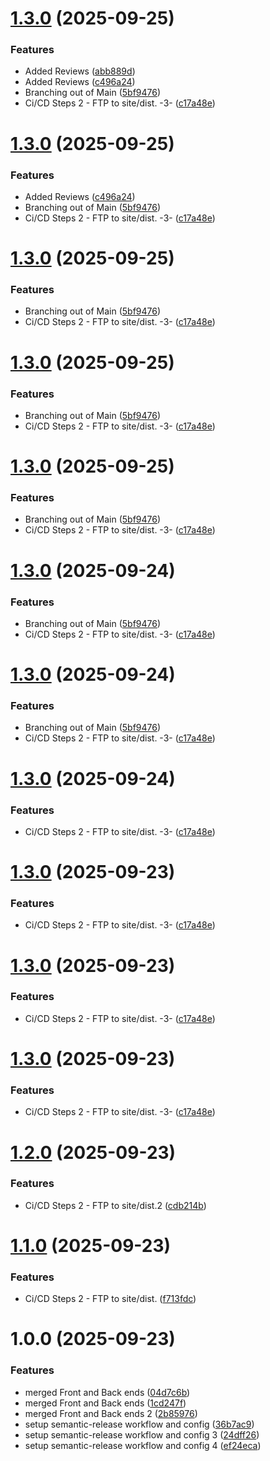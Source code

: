 # [1.3.0](https://github.com/omaraldawud/paloshealthcare.com/compare/v1.2.0...v1.3.0) (2025-09-25)


### Features

* Added Reviews ([abb889d](https://github.com/omaraldawud/paloshealthcare.com/commit/abb889d1c27858472d1571d6eb3b146263ef2f0d))
* Added Reviews ([c496a24](https://github.com/omaraldawud/paloshealthcare.com/commit/c496a24de00d2ffa87b835f966aa72a2a6b756ba))
* Branching out of Main ([5bf9476](https://github.com/omaraldawud/paloshealthcare.com/commit/5bf9476a9167679786e2238f6672f97a75c99662))
* Ci/CD Steps 2 - FTP to site/dist. -3- ([c17a48e](https://github.com/omaraldawud/paloshealthcare.com/commit/c17a48e08413565afde7ac3efd5e6a3fc3aa99cd))

# [1.3.0](https://github.com/omaraldawud/paloshealthcare.com/compare/v1.2.0...v1.3.0) (2025-09-25)


### Features

* Added Reviews ([c496a24](https://github.com/omaraldawud/paloshealthcare.com/commit/c496a24de00d2ffa87b835f966aa72a2a6b756ba))
* Branching out of Main ([5bf9476](https://github.com/omaraldawud/paloshealthcare.com/commit/5bf9476a9167679786e2238f6672f97a75c99662))
* Ci/CD Steps 2 - FTP to site/dist. -3- ([c17a48e](https://github.com/omaraldawud/paloshealthcare.com/commit/c17a48e08413565afde7ac3efd5e6a3fc3aa99cd))

# [1.3.0](https://github.com/omaraldawud/paloshealthcare.com/compare/v1.2.0...v1.3.0) (2025-09-25)


### Features

* Branching out of Main ([5bf9476](https://github.com/omaraldawud/paloshealthcare.com/commit/5bf9476a9167679786e2238f6672f97a75c99662))
* Ci/CD Steps 2 - FTP to site/dist. -3- ([c17a48e](https://github.com/omaraldawud/paloshealthcare.com/commit/c17a48e08413565afde7ac3efd5e6a3fc3aa99cd))

# [1.3.0](https://github.com/omaraldawud/paloshealthcare.com/compare/v1.2.0...v1.3.0) (2025-09-25)


### Features

* Branching out of Main ([5bf9476](https://github.com/omaraldawud/paloshealthcare.com/commit/5bf9476a9167679786e2238f6672f97a75c99662))
* Ci/CD Steps 2 - FTP to site/dist. -3- ([c17a48e](https://github.com/omaraldawud/paloshealthcare.com/commit/c17a48e08413565afde7ac3efd5e6a3fc3aa99cd))

# [1.3.0](https://github.com/omaraldawud/paloshealthcare.com/compare/v1.2.0...v1.3.0) (2025-09-25)


### Features

* Branching out of Main ([5bf9476](https://github.com/omaraldawud/paloshealthcare.com/commit/5bf9476a9167679786e2238f6672f97a75c99662))
* Ci/CD Steps 2 - FTP to site/dist. -3- ([c17a48e](https://github.com/omaraldawud/paloshealthcare.com/commit/c17a48e08413565afde7ac3efd5e6a3fc3aa99cd))

# [1.3.0](https://github.com/omaraldawud/paloshealthcare.com/compare/v1.2.0...v1.3.0) (2025-09-24)


### Features

* Branching out of Main ([5bf9476](https://github.com/omaraldawud/paloshealthcare.com/commit/5bf9476a9167679786e2238f6672f97a75c99662))
* Ci/CD Steps 2 - FTP to site/dist. -3- ([c17a48e](https://github.com/omaraldawud/paloshealthcare.com/commit/c17a48e08413565afde7ac3efd5e6a3fc3aa99cd))

# [1.3.0](https://github.com/omaraldawud/paloshealthcare.com/compare/v1.2.0...v1.3.0) (2025-09-24)


### Features

* Branching out of Main ([5bf9476](https://github.com/omaraldawud/paloshealthcare.com/commit/5bf9476a9167679786e2238f6672f97a75c99662))
* Ci/CD Steps 2 - FTP to site/dist. -3- ([c17a48e](https://github.com/omaraldawud/paloshealthcare.com/commit/c17a48e08413565afde7ac3efd5e6a3fc3aa99cd))

# [1.3.0](https://github.com/omaraldawud/paloshealthcare.com/compare/v1.2.0...v1.3.0) (2025-09-24)


### Features

* Ci/CD Steps 2 - FTP to site/dist. -3- ([c17a48e](https://github.com/omaraldawud/paloshealthcare.com/commit/c17a48e08413565afde7ac3efd5e6a3fc3aa99cd))

# [1.3.0](https://github.com/omaraldawud/paloshealthcare.com/compare/v1.2.0...v1.3.0) (2025-09-23)


### Features

* Ci/CD Steps 2 - FTP to site/dist. -3- ([c17a48e](https://github.com/omaraldawud/paloshealthcare.com/commit/c17a48e08413565afde7ac3efd5e6a3fc3aa99cd))

# [1.3.0](https://github.com/omaraldawud/paloshealthcare.com/compare/v1.2.0...v1.3.0) (2025-09-23)


### Features

* Ci/CD Steps 2 - FTP to site/dist. -3- ([c17a48e](https://github.com/omaraldawud/paloshealthcare.com/commit/c17a48e08413565afde7ac3efd5e6a3fc3aa99cd))

# [1.3.0](https://github.com/omaraldawud/paloshealthcare.com/compare/v1.2.0...v1.3.0) (2025-09-23)


### Features

* Ci/CD Steps 2 - FTP to site/dist. -3- ([c17a48e](https://github.com/omaraldawud/paloshealthcare.com/commit/c17a48e08413565afde7ac3efd5e6a3fc3aa99cd))

# [1.2.0](https://github.com/omaraldawud/paloshealthcare.com/compare/v1.1.0...v1.2.0) (2025-09-23)


### Features

* Ci/CD Steps 2 - FTP to site/dist.2 ([cdb214b](https://github.com/omaraldawud/paloshealthcare.com/commit/cdb214ba2a45f0169e3be631aa60f6e87cc81950))

# [1.1.0](https://github.com/omaraldawud/paloshealthcare.com/compare/v1.0.0...v1.1.0) (2025-09-23)


### Features

* Ci/CD Steps 2 - FTP to site/dist. ([f713fdc](https://github.com/omaraldawud/paloshealthcare.com/commit/f713fdc48073dc6ac617240447693942a42f8ee6))

# 1.0.0 (2025-09-23)


### Features

* merged Front and Back ends ([04d7c6b](https://github.com/omaraldawud/paloshealthcare.com/commit/04d7c6be65e94ebf4bdbeb1fdda6f489d7dda753))
* merged Front and Back ends ([1cd247f](https://github.com/omaraldawud/paloshealthcare.com/commit/1cd247f0d2e7f02481ac3c67959b1c21199320ce))
* merged Front and Back ends 2 ([2b85976](https://github.com/omaraldawud/paloshealthcare.com/commit/2b8597659b8d38f126dd7a9c0b9eeaa3c621cbb3))
* setup semantic-release workflow and config ([36b7ac9](https://github.com/omaraldawud/paloshealthcare.com/commit/36b7ac9f448485bc6b67357267a31996013f33cb))
* setup semantic-release workflow and config 3 ([24dff26](https://github.com/omaraldawud/paloshealthcare.com/commit/24dff269b85417367e47857a856a807bbd9e2b31))
* setup semantic-release workflow and config 4 ([ef24eca](https://github.com/omaraldawud/paloshealthcare.com/commit/ef24eca70337fe880bcc75d2f7ce5678f9793b5d))
